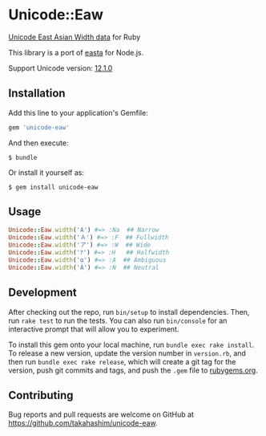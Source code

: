# Unicode::Eaw

[Unicode East Asian Width data](https://www.unicode.org/reports/tr11/) for Ruby

This library is a port of [easta](https://github.com/teppeis/easta) for Node.js.

Support Unicode version: [12.1.0](https://www.unicode.org/Public/12.1.0/ucd/EastAsianWidth.txt)


## Installation

Add this line to your application's Gemfile:

```ruby
gem 'unicode-eaw'
```

And then execute:

    $ bundle

Or install it yourself as:

    $ gem install unicode-eaw

## Usage

```ruby
Unicode::Eaw.width('A') #=> :Na  ## Narrow
Unicode::Eaw.width('Ａ') #=> :F  ## Fullwidth
Unicode::Eaw.width('ア') #=> :W  ## Wide
Unicode::Eaw.width('ｱ') #=> :H   ## Halfwidth
Unicode::Eaw.width('α') #=> :A  ## Ambiguous
Unicode::Eaw.width('À') #=> :N  ## Neutral
```

## Development

After checking out the repo, run `bin/setup` to install dependencies. Then, run `rake test` to run the tests. You can also run `bin/console` for an interactive prompt that will allow you to experiment.

To install this gem onto your local machine, run `bundle exec rake install`. To release a new version, update the version number in `version.rb`, and then run `bundle exec rake release`, which will create a git tag for the version, push git commits and tags, and push the `.gem` file to [rubygems.org](https://rubygems.org).

## Contributing

Bug reports and pull requests are welcome on GitHub at https://github.com/takahashim/unicode-eaw.
